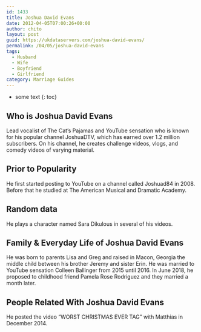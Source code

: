 ```yaml
---
id: 1433
title: Joshua David Evans
date: 2012-04-05T07:00:26+00:00
author: chito
layout: post
guid: https://ukdataservers.com/joshua-david-evans/
permalink: /04/05/joshua-david-evans
tags:
  - Husband
  - Wife
  - Boyfriend
  - Girlfriend
category: Marriage Guides
---
```


* some text
{: toc}
          
          
## Who is  Joshua David Evans
                  
                  
                  
Lead vocalist of The Cat&#8217;s Pajamas and YouTube sensation who is known for his popular channel JoshuaDTV, which has earned over 1.2 million subscribers. On his channel, he creates challenge videos, vlogs, and comedy videos of varying material. 
                  
                
                
                
## Prior to Popularity 
                  
                  
                  
He first started posting to YouTube on a channel called Joshuad84 in 2008. Before that he studied at The American Musical and Dramatic Academy. 
                  
                
                
                
## Random data 
                  
                  
                  
He plays a character named Sara Dikulous in several of his videos.
                  
                
                
                
## Family & Everyday Life of Joshua David Evans
                  
                  
                  
He was born to parents Lisa and Greg and raised in Macon, Georgia the middle child between his brother Jeremy and sister Erin. He was married to YouTube sensation Colleen Ballinger from 2015 until 2016. In June 2018, he proposed to childhood friend Pamela Rose Rodriguez and they married a month later.
                  
                
                
                
## People Related With  Joshua David Evans
                  
                  
                  
He posted the video &#8220;WORST CHRISTMAS EVER TAG&#8221; with Matthias in December 2014.
                  
                
              
            
          
          
          
    
    
  
